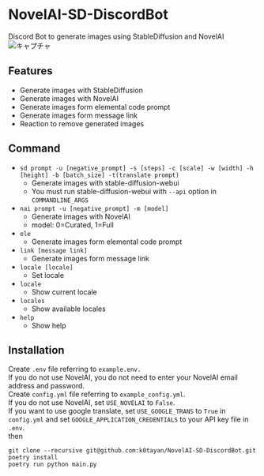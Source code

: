 # NovelAI-SD-DiscordBot

Discord Bot to generate images using StableDiffusion and NovelAI
![キャプチャ](https://user-images.githubusercontent.com/16555696/209456814-a87625a7-0091-4e4d-8b3e-3003d86426ac.PNG)

## Features

- Generate images with StableDiffusion
- Generate images with NovelAI
- Generate images form elemental code prompt
- Generate images form message link
- Reaction to remove generated images

## Command

- `sd prompt -u [negative_prompt] -s [steps] -c [scale] -w [width] -h [height] -b [batch_size] -t(translate prompt)`
  - Generate images with stable-diffusion-webui
  - You must run stable-diffusion-webui with `--api` option in `COMMANDLINE_ARGS`
- `nai prompt -u [negative_prompt] -m [model]`
  - Generate images with NovelAI
  - model: 0=Curated, 1=Full
- `ele`
  - Generate images form elemental code prompt
- `link [message link]`
  - Generate images form message link
- `locale [locale]`
  - Set locale
- `locale`
  - Show current locale
- `locales`
  - Show available locales
- `help`
  - Show help

## Installation

Create `.env` file referring to `example.env.`  
If you do not use NovelAI, you do not need to enter your NovelAI email address and password.  
Create `config.yml` file referring to `example_config.yml`.  
If you do not use NovelAI, set `USE_NOVELAI` to `False`.  
If you want to use google translate, set `USE_GOOGLE_TRANS` to `True` in `config.yml` and set `GOOGLE_APPLICATION_CREDENTIALS` to your API key file in `.env`.  
then

```
git clone --recursive git@github.com:k0tayan/NovelAI-SD-DiscordBot.git
poetry install
poetry run python main.py
```
